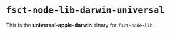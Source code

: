 # `fsct-node-lib-darwin-universal`

This is the **universal-apple-darwin** binary for `fsct-node-lib`
